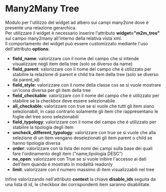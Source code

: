 # Many2Many Tree

Modulo per l'utilizzo del widget ad albero sui campi many2one dove è presente una relazione gerarchica.  
Per utilizzare il widget è necessario inserire l'attributo **widget="m2m_tree"** sul campo many2many all'interno della relativa vista xml.  
Il comportamento del widget può essere customizzato mediante l'uso dell'attributo **options**:  
  
- **field_name**: valorizzare con il nome del campo che si intende visualizzare negli item della tree (solo se diverso da name)  
- **field_parent**: valorizzare con il nome del campo che è utilizzato per stabilire la relazione di parent e child tra item della tree (solo se diverso da parent_id)  
- **field_style**: valorizzare con il nome della classe css se si vuole mostrare un'icona diversa per gli item della tree  
- **field_checkable**: valorizzare con il nome del campo che è utilizzato per stabilire se la checkbox deve essere selezionabile  
- **all_checkable**: valorizzare con true se si vuole che tutti gli item siano selezionabili, in caso contrario solamente gli item che rappresentano le foglie del tree sono selezionabili  
- **field_typology**: valorizzare con il nome del campo che è utilizzato per stabilire la tipologia degli item  
- **uncheck_different_typology**: valorizzare con true se si vuole che alla selezione di un item vengano deselezionati gli item parent o child se hanno tipologia diversa  
- **order**: valorizzare con la lista dei nomi dei campi sulla base dei quali fare l'ordinamento degli item ("name,tipologia DESC")  
- **no_open**: valorizzare con True se si vuole inibire l'accesso ai dati dell'item quando è mostrato in modalità readonly  
- **limit**: valorizzare con il numero massimo di item visualizzabili nel tree  
  
Infine valorizzando nell'attributo **context** la chiave **disable_ids** seguita da una lista di id, le checkbox dei corrispondenti item saranno disabilitate.